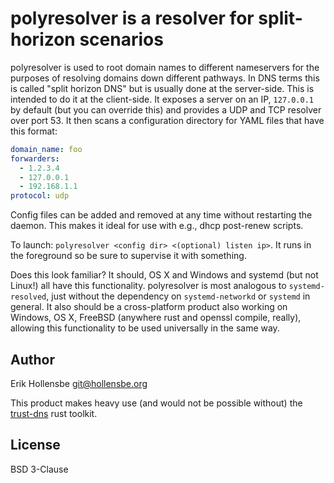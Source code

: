 # polyresolver is a resolver for split-horizon scenarios

polyresolver is used to root domain names to different nameservers for the purposes of resolving domains down different pathways. In DNS terms this is called "split horizon DNS" but is usually done at the server-side. This is intended to do it at the client-side. It exposes a server on an IP, `127.0.0.1` by default (but you can override this) and provides a UDP and TCP resolver over port 53. It then scans a configuration directory for YAML files that have this format:

```yaml
domain_name: foo
forwarders:
  - 1.2.3.4
  - 127.0.0.1
  - 192.168.1.1
protocol: udp
```

Config files can be added and removed at any time without restarting the daemon. This makes it ideal for use with e.g., dhcp post-renew scripts.

To launch: `polyresolver <config dir> <(optional) listen ip>`. It runs in the foreground so be sure to supervise it with something.

Does this look familiar? It should, OS X and Windows and systemd (but not Linux!) all have this functionality. polyresolver is most analogous to `systemd-resolved`, just without the dependency on `systemd-networkd` or `systemd` in general. It also should be a cross-platform product also working on Windows, OS X, FreeBSD (anywhere rust and openssl compile, really), allowing this functionality to be used universally in the same way.

## Author

Erik Hollensbe <git@hollensbe.org>

This product makes heavy use (and would not be possible without) the [trust-dns](https://github.com/bluejekyll/trust-dns) rust toolkit.

## License

BSD 3-Clause
